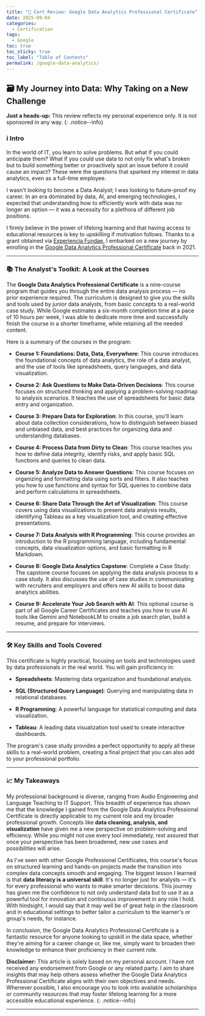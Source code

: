 ```yaml
---
title: "🏅 Cert Review: Google Data Analytics Professional Certificate"
date: 2025-09-04
categories:
  - Certification
tags:
  - Google
toc: true
toc_sticky: true
toc_label: "Table of Contents"
permalink: /google-data-analytics/
---
```


## 🗃️ My Journey into Data: Why Taking on a New Challenge

**Just a heads-up:** This review reflects my personal experience only. It is not sponsored in any way.
{: .notice--info}

### ℹ️ Intro 

In the world of IT, you learn to solve problems. But what if you could anticipate them? What if you could use data to not only fix what's broken but to build something better or proactively spot an issue before it could cause an impact? These were the questions that sparked my interest in data analytics, even as a full-time employee.

I wasn't looking to become a Data Analyst; I was looking to future-proof my career. In an era dominated by data, AI, and emerging technologies, I expected that understanding how to efficiently work with data was no longer an option — it was a necessity for a plethora of different job positions. 

I firmly believe in the power of lifelong learning and that having access to educational resources is key to upskilling if motivation follows. Thanks to a grant obtained via [Experiencia Fundae](https://experienciafundae.es/beca-google), I embarked on a new journey by enrolling in the [Google Data Analytics Professional Certificate](https://www.coursera.org/professional-certificates/google-data-analytics) back in 2021.

---

### 📚 The Analyst's Toolkit: A Look at the Courses

The **Google Data Analytics Professional Certificate** is a nine-course program that guides you through the entire data analysis process — no prior experience required. The curriculum is designed to give you the skills and tools used by junior data analysts, from basic concepts to a real-world case study. While Google estimates a six-month completion time at a pace of 10 hours per week, I was able to dedicate more time and successfully finish the course in a shorter timeframe, while retaining all the needed content.

Here is a summary of the courses in the program:

* **Course 1: Foundations: Data, Data, Everywhere**: This course introduces the foundational concepts of data analytics, the role of a data analyst, and the use of tools like spreadsheets, query languages, and data visualization.

* **Course 2: Ask Questions to Make Data-Driven Decisions**: This course focuses on structured thinking and applying a problem-solving roadmap to analysis scenarios. It teaches the use of spreadsheets for basic data entry and organization.

* **Course 3: Prepare Data for Exploration**: In this course, you'll learn about data collection considerations, how to distinguish between biased and unbiased data, and best practices for organizing data and understanding databases.

* **Course 4: Process Data from Dirty to Clean**: This course teaches you how to define data integrity, identify risks, and apply basic SQL functions and queries to clean data.

* **Course 5: Analyze Data to Answer Questions**: This course focuses on organizing and formatting data using sorts and filters. It also teaches you how to use functions and syntax for SQL queries to combine data and perform calculations in spreadsheets.

* **Course 6: Share Data Through the Art of Visualization**: This course covers using data visualizations to present data analysis results, identifying Tableau as a key visualization tool, and creating effective presentations.

* **Course 7: Data Analysis with R Programming**: This course provides an introduction to the R programming language, including fundamental concepts, data visualization options, and basic formatting in R Markdown.

* **Course 8: Google Data Analytics Capstone**: Complete a Case Study: The capstone course focuses on applying the data analysis process to a case study. It also discusses the use of case studies in communicating with recruiters and employers and offers new AI skills to boost data analytics abilities.

* **Course 9: Accelerate Your Job Search with AI**: This optional course is part of all Google Career Certificates and teaches you how to use AI tools like Gemini and NotebookLM to create a job search plan, build a resume, and prepare for interviews.

---

### 🛠️ Key Skills and Tools Covered

This certificate is highly practical, focusing on tools and technologies used by data professionals in the real world. You will gain proficiency in:

* **Spreadsheets**: Mastering data organization and foundational analysis.

* **SQL (Structured Query Language)**: Querying and manipulating data in relational databases.

* **R Programming**: A powerful language for statistical computing and data visualization.

* **Tableau**: A leading data visualization tool used to create interactive dashboards.

The program's case study provides a perfect opportunity to apply all these skills to a real-world problem, creating a final project that you can also add to your professional portfolio.

---

### 📈 My Takeaways 

My professional background is diverse, ranging from Audio Engineering and Language Teaching to IT Support. This breadth of experience has shown me that the knowledge I gained from the Google Data Analytics Professional Certificate is directly applicable to my current role and my broader professional growth. Concepts like **data cleaning, analysis, and visualization** have given me a new perspective on problem-solving and efficiency. While you might not use every tool immediately, rest assured that once your perspective has been broadened, new use cases and possibilities will arise.

As I've seen with other Google Professional Certificates, this course's focus on structured learning and hands-on projects made the transition into complex data concepts smooth and engaging. The biggest lesson I learned is that **data literacy is a universal skill**. It's no longer just for analysts — it's for every professional who wants to make smarter decisions. This journey has given me the confidence to not only understand data but to use it as a powerful tool for innovation and continuous improvement in any role I hold. With hindsight, I would say that it may well be of great help in the classroom and in educational settings to better tailor a curriculum to the learner's or group's needs, for instance.

In conclusion, the Google Data Analytics Professional Certificate is a fantastic resource for anyone looking to upskill in the data space, whether they're aiming for a career change or, like me, simply want to broaden their knowledge to enhance their proficiency in their current role. 

**Disclaimer:** This article is solely based on my personal account. I have not received any endorsement from Google or any related party. I aim to share insights that may help others assess whether the Google Data Analytics Professional Certificate aligns with their own objectives and needs. Whenever possible, I also encourage you to look into available scholarships or community resources that may foster lifelong learning for a more accessible educational experience.
{: .notice--info}

---
